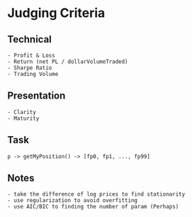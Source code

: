 # Judging Criteria

## Technical
	- Profit & Loss
	- Return (net PL / dollarVolumeTraded)
	- Sharpe Ratio
	- Trading Volume
## Presentation
	- Clarity
	- Maturity

## Task
	p -> getMyPosition() -> [fp0, fp1, ..., fp99]
	
## Notes
	- take the difference of log prices to find stationarity
	- use regularization to avoid overfitting
	- use AIC/BIC to finding the number of param (Perhaps)
